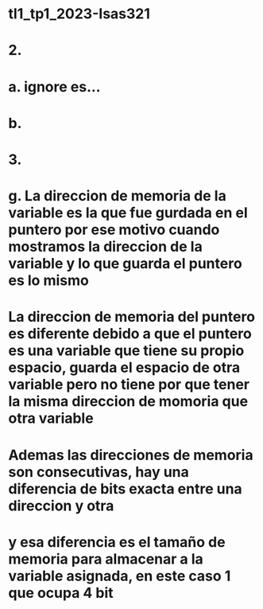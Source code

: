 # tl1_tp1_2023-Isas321
# 2.
#    a. ignore es...
#    b.

# 3.
#    g. La direccion de memoria de la variable es la que fue gurdada en el puntero por ese motivo cuando mostramos la direccion de la variable y lo que guarda el puntero es lo mismo
#    La direccion de memoria del puntero es diferente debido a que el puntero es una variable que tiene su propio espacio, guarda el espacio de otra variable pero no tiene por que tener la misma direccion de momoria que otra variable
#    Ademas las direcciones de memoria son consecutivas, hay una diferencia de bits exacta entre una direccion y otra
#    y esa diferencia es el tamaño de memoria para almacenar a la variable asignada, en este caso 1 que ocupa 4 bit 